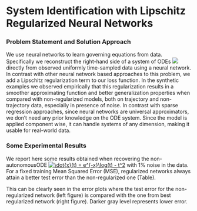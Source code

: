 # System Identification with Lipschitz Regularized Neural Networks

### Problem Statement and Solution Approach
We use neural networks to learn governing equations from data. Specifically
we reconstruct the right-hand side of a system of ODEs <img src="https://render.githubusercontent.com/render/math?math=\dot{x}(t)=f(t, x(t))"> directly
from observed uniformly time-sampled data using a neural network. In contrast with
other neural network based approaches to this problem, we add a Lipschitz regularization
term to our loss function. In the synthetic examples we observed empirically that
this regularization results in a smoother approximating function and better generalization
properties when compared with non-regularized models, both on trajectory and
non-trajectory data, especially in presence of noise. In contrast with sparse regression
approaches, since neural networks are universal approximators, we don’t need any prior
knowledge on the ODE system. Since the model is applied component wise, it can
handle systems of any dimension, making it usable for real-world data.

### Some Experimental Results
We report here some results obtained when recovering the non-autonomousODE <a href="https://www.codecogs.com/eqnedit.php?latex=\dot{x}(t)&space;=&space;e^{-x}\log(t)&space;-&space;t^2" target="_blank"><img src="https://latex.codecogs.com/gif.latex?\dot{x}(t)&space;=&space;e^{-x}\log(t)&space;-&space;t^2" title="\dot{x}(t) = e^{-x}\log(t) - t^2" /></a> with 1% noise in the data. For a fixed training Mean Squared Error (MSE), regularized networks always attain a better test error than the non-regularized one (Table). 

This can be clearly seen in the error plots where the test error for the non-regularized network (left figure) is compared with the one from best regularized network (right figure). Darker gray level represents lower error.
